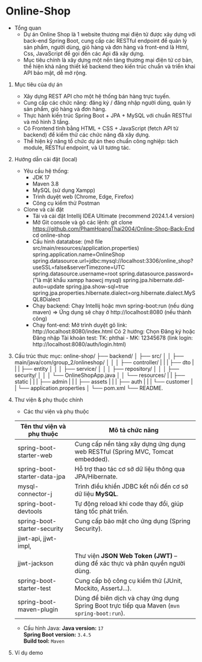 # Online-Shop
* Tổng quan
    - Dự án Online Shop là 1 website thương mại điện tử được xây dựng với back-end Spring Boot, cung cấp các RESTful endpoint để quản lý sản phẩm, người dùng, giỏ hàng và đơn hàng và front-end là Html, Css, JavaScript để gọi đến các Api đã xây dựng.  
    - Mục tiêu chính là xây dựng một nền tảng thương mại điện tử cơ bản, thể hiện khả năng thiết kế backend theo kiến trúc chuẩn và triển khai API bảo mật, dễ mở rộng.

1. Mục tiêu của dự án
    - Xây dựng REST API cho một hệ thống bán hàng trực tuyến.  
    - Cung cấp các chức năng: đăng ký / đăng nhập người dùng, quản lý sản phẩm, giỏ hàng và đơn hàng.  
    - Thực hành kiến trúc Spring Boot + JPA + MySQL với chuẩn RESTful và mô hình 3 tầng.
    - Có Frontend tĩnh bằng HTML + CSS + JavaScript (fetch API từ backend) để kiểm thử các chức năng đã xây dựng.
    - Thể hiện kỹ năng tổ chức dự án theo chuẩn công nghiệp: tách module, RESTful endpoint, và UI tương tác.

2. Hướng dẫn cài đặt (local)
    - Yêu cầu hệ thống:
        + JDK 17
        + Maven 3.8
        + MySQL (sử dụng Xampp)
        + Trình duyệt web (Chrome, Edge, Firefox)
        + Công cụ kiểm thử Postman
    - Clone và cài đặt
        + Tải và cài đặt Intellij IDEA Ultimate (recommend 2024.1.4 version)
        + Mở Git console và gõ các lệnh:
            git clone https://github.com/PhamHoangThai2004/Online-Shop-Back-End
            cd online-shop
        + Cấu hình datatabse: (mở file src/main/resources/application.properties) 
            spring.application.name=OnlineShop
            spring.datasource.url=jdbc:mysql://localhost:3306/online_shop?useSSL=false&serverTimezone=UTC
            spring.datasource.username=root
            spring.datasource.password=("là mật khẩu xampp haowcj mysql)
            spring.jpa.hibernate.ddl-auto=update
            spring.jpa.show-sql=true
            spring.jpa.properties.hibernate.dialect=org.hibernate.dialect.MySQL8Dialect
        + Chạy backend:
            Chạy Intellij hoặc mvn spring-boot:run (nếu dùng maven)
            => Ứng dụng sẽ chạy ở http://localhost:8080 (nếu thành công)
        + Chạy font-end:
            Mở trình duyệt gõ link: http://localhost:8080/index.html
            Có 2 hướng: Chọn Đăng ký hoặc Đăng nhập
            Tài khoản test: TK: phthai - MK: 12345678 (link login: http://localhost:8080/auth/login.html)

3. Cấu trúc thưc mục:
    online-shop/
    ├── backend/
    │    ├── src/
    │    │    ├── main/java/com/group_2/onlineshop/
    │    │    │     ├── controller/
    |    |    |     ├── dto
    |    |    |     ├── entity
    │    │    │     ├── service/
    │    │    │     ├── repository/
    │    │    │     ├── security/
    │    │    │     └── OnlineShopApp.java
    │    │    └── resources/
    |    |          ├── static
    |    |          |     ├── admin
    |    |          |     ├── assets
    |    |          |     ├── auth
    |    |          |     └── customer
    |    |          └── application.properties
    │    └── pom.xml
    └── README.

4. Thư viện & phụ thuộc chính
    - Các thư viện và phụ thuộc

    | Tên thư viện và phụ thuộc        | Mô tả chức năng 
    |----------------------------------|--------------------------------------------------------------------------------
    | spring-boot-starter-web          | Cung cấp nền tảng xây dựng ứng dụng web RESTful (Spring MVC, Tomcat embedded). |
    | spring-boot-starter-data-jpa     | Hỗ trợ thao tác cơ sở dữ liệu thông qua JPA/Hibernate. |
    | mysql-connector-j                | Trình điều khiển JDBC kết nối đến cơ sở dữ liệu **MySQL**. |
    | spring-boot-devtools             | Tự động reload khi code thay đổi, giúp tăng tốc phát triển. |
    | spring-boot-starter-security     | Cung cấp bảo mật cho ứng dụng (Spring Security). |
    | jjwt-api, jjwt-impl,             |
    | jjwt-jackson                     | Thư viện **JSON Web Token (JWT)** – dùng để xác thực và phân quyền người dùng. |
    | spring-boot-starter-test         | Cung cấp bộ công cụ kiểm thử (JUnit, Mockito, AssertJ...). |
    | spring-boot-maven-plugin         | Dùng để biên dịch và chạy ứng dụng Spring Boot trực tiếp qua Maven (`mvn spring-boot:run`). |

    - Cấu hình Java:
        **Java version:** `17`  
        **Spring Boot version:** `3.4.5`  
        **Build tool:** `Maven`

5. Ví dụ demo
 



                    



